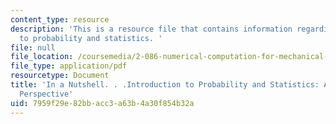 ```yaml
---
content_type: resource
description: 'This is a resource file that contains information regarding introduction
  to probability and statistics. '
file: null
file_location: /coursemedia/2-086-numerical-computation-for-mechanical-engineers-fall-2014/7959f29e82bbacc3a63b4a30f854b32a_MIT2_086F14_Probability.pdf
file_type: application/pdf
resourcetype: Document
title: 'In a Nutshell. . .Introduction to Probability and Statistics: A Frequentist
  Perspective'
uid: 7959f29e-82bb-acc3-a63b-4a30f854b32a
---
```

